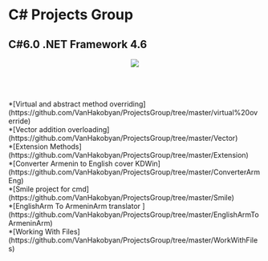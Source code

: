 # C# Projects Group

## C#6.0 .NET Framework 4.6

<p align="center">
<img src="https://kwork.ru/pics/t3/58/33029-1.jpg">
</p>
<br>
<br>
<br>
*[Virtual and abstract method overriding](https://github.com/VanHakobyan/ProjectsGroup/tree/master/virtual%20override) <br>
*[Vector addition overloading](https://github.com/VanHakobyan/ProjectsGroup/tree/master/Vector) <br>
*[Extension Methods](https://github.com/VanHakobyan/ProjectsGroup/tree/master/Extension) <br>
*[Converter Armenin to English cover KDWin](https://github.com/VanHakobyan/ProjectsGroup/tree/master/ConverterArmEng) <br>
*[Smile project for cmd](https://github.com/VanHakobyan/ProjectsGroup/tree/master/Smile) <br>
*[EnglishArm To ArmeninArm translator ](https://github.com/VanHakobyan/ProjectsGroup/tree/master/EnglishArmToArmeninArm) <br>
*[Working With Files](https://github.com/VanHakobyan/ProjectsGroup/tree/master/WorkWithFiles) <br>
